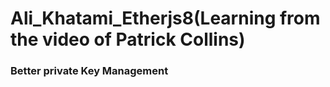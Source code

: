 # Ali_Khatami_Etherjs8(Learning from the video of Patrick Collins)

### Better private Key Management


